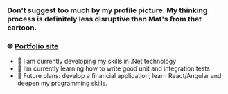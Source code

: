 ### Don't suggest too much by my profile picture. My thinking process is definitely less disruptive than Mat's from that cartoon.

### 🌐 [Portfolio site](https://m-szczepanski.vercel.app/)

- 🔭 I am currently developing my skills in .Net technology
- 🌱 I’m currently learning how to write good unit and integration tests
- 🔮 Future plans: develop a financial application, learn React/Angular and deepen my programming skills.

<!--
**m-szczepanski/m-szczepanski** is a ✨ _special_ ✨ repository because its `README.md` (this file) appears on your GitHub profile.

Here are some ideas to get you started:

- 🔭 I’m currently working on ...
- 🌱 I’m currently learning ...
- 👯 I’m looking to collaborate on ...
- 🤔 I’m looking for help with ...
- 💬 Ask me about ...
- 📫 How to reach me: ...
- 😄 Pronouns: ...
- ⚡ Fun fact: ...
-->
